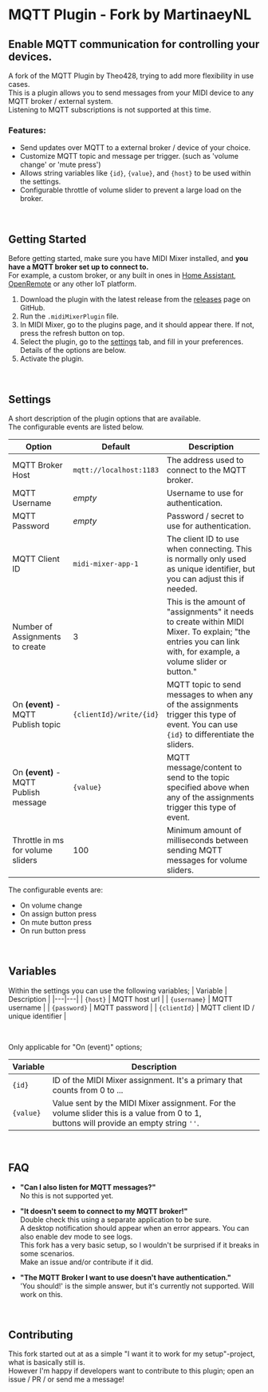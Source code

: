 # MQTT Plugin - Fork by MartinaeyNL

## Enable MQTT communication for controlling your devices.

A fork of the MQTT Plugin by Theo428, trying to add more flexibility in use cases.<br />
This is a plugin allows you to send messages from your MIDI device to any MQTT broker / external system.<br />
Listening to MQTT subscriptions is not supported at this time.<br />

### Features:
- Send updates over MQTT to a external broker / device of your choice.
- Customize MQTT topic and message per trigger. (such as 'volume change' or 'mute press')
- Allows string variables like `{id}`, `{value}`, and `{host}` to be used within the settings.
- Configurable throttle of volume slider to prevent a large load on the broker.

<br />

## Getting Started

Before getting started, make sure you have MIDI Mixer installed, and **you have a MQTT broker set up to connect to.**<br />
For example, a custom broker, or any built in ones in [Home Assistant](https://github.com/home-assistant/addons/blob/master/mosquitto/DOCS.md), [OpenRemote](https://github.com/openremote/openremote/wiki/User-Guide%3A-Manager-APIs#mqtt-api-mqtt-broker) or any other IoT platform.

1. Download the plugin with the latest release from the [releases](https://github.com/MartinaeyNL/midi-mixer-mqtt/releases) page on GitHub.
2. Run the `.midiMixerPlugin` file.
3. In MIDI Mixer, go to the plugins page, and it should appear there. If not, press the refresh button on top.
4. Select the plugin, go to the [settings](#settings) tab, and fill in your preferences. Details of the options are below.
5. Activate the plugin.

<br />

## Settings

A short description of the plugin options that are available.<br />
The configurable events are listed below.

|  Option | Default | Description |
|--|--|--|
| MQTT Broker Host | `mqtt://localhost:1183` | The address used to connect to the MQTT broker. |
| MQTT Username | *empty* | Username to use for authentication. |
| MQTT Password | *empty* | Password / secret to use for authentication. |
| MQTT Client ID | `midi-mixer-app-1` | The client ID to use when connecting. This is normally only used as unique identifier, but you can adjust this if needed. |
| Number of Assignments to create | 3 | This is the amount of "assignments" it needs to create within MIDI Mixer. To explain; "the entries you can link with, for example, a volume slider or button." |
| On **(event)** - MQTT Publish topic | `{clientId}/write/{id}` | MQTT topic to send messages to when any of the assignments trigger this type of event. You can use `{id}` to differentiate the sliders. |
| On **(event)** - MQTT Publish message | `{value}` | MQTT message/content to send to the topic specified above when any of the assignments trigger this type of event. |
| Throttle in ms for volume sliders | 100 | Minimum amount of milliseconds between sending MQTT messages for volume sliders. |

The configurable events are:
- On volume change
- On assign button press
- On mute button press
- On run button press

<br />

## Variables

Within the settings you can use the following variables;
| Variable | Description |
|---|---|
| `{host}` | MQTT host url |
| `{username}` | MQTT username |
| `{password}` | MQTT password |
| `{clientId}` | MQTT client ID / unique identifier |

<br />

Only applicable for "On (event)" options;

| Variable | Description |
|---|---|
| `{id}` | ID of the MIDI Mixer assignment. It's a primary that counts from 0 to ... |
| `{value}` | Value sent by the MIDI Mixer assignment. For the volume slider this is a value from 0 to 1,<br />buttons will provide an empty string `''`. |

<br />

## FAQ

- **"Can I also listen for MQTT messages?"** <br />
  No this is not supported yet.

- **"It doesn't seem to connect to my MQTT broker!"** <br />
  Double check this using a separate application to be sure.<br />
  A desktop notification should appear when an error appears. You can also enable dev mode to see logs.<br />
  This fork has a very basic setup, so I wouldn't be surprised if it breaks in some scenarios.<br />
  Make an issue and/or contribute if it did.

- **"The MQTT Broker I want to use doesn't have authentication."** <br />
  'You should!' is the simple answer, but it's currently not supported. Will work on this.

<br />

## Contributing
This fork started out at as a simple "I want it to work for my setup"-project, what is basically still is.<br />
However I'm happy if developers want to contribute to this plugin; open an issue / PR / or send me a message!

<br />

<br />

<br />

